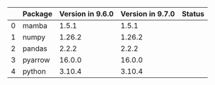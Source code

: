 <!-- markdown-link-check-disable -->

|    | Package   | Version in 9.6.0   | Version in 9.7.0   | Status   |
|---:|:----------|:-------------------|:-------------------|:---------|
|  0 | mamba     | 1.5.1              | 1.5.1              |          |
|  1 | numpy     | 1.26.2             | 1.26.2             |          |
|  2 | pandas    | 2.2.2              | 2.2.2              |          |
|  3 | pyarrow   | 16.0.0             | 16.0.0             |          |
|  4 | python    | 3.10.4             | 3.10.4             |          |